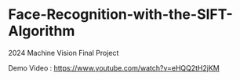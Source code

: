 # Face-Recognition-with-the-SIFT-Algorithm
2024 Machine Vision Final Project

Demo Video : https://www.youtube.com/watch?v=eHQQ2tH2jKM